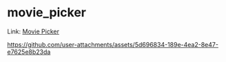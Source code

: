 # movie_picker

Link: [Movie Picker](https://movie-picker-flax.vercel.app/)


https://github.com/user-attachments/assets/5d696834-189e-4ea2-8e47-e7625e8b23da

